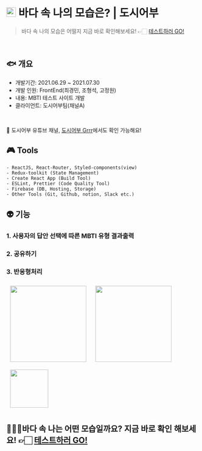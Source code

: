
# <img style='width:25px' src="../MBTI_fish/public/favicon.png"/> 바다 속 나의 모습은? | 도시어부 

> 바다 속 나의 모습은 어떨지 지금 바로 확인해보세요!  👉🏻  <a href="https://cityangler.co.kr/">테스트하러 GO!</a>
</br>

## 🐟 개요
  + 개발기간: 2021.06.29 ~ 2021.07.30
  + 개발 인원: FrontEnd(최경민, 조형석, 고정원) 
  + 내용: MBTI 테스트 사이트 개발
  + 클라이언트: 도시어부팀(채널A)
  </br>

📢 도시어부 유튜브 채널, <a href="https://www.youtube.com/channel/UCGrAnVVgQY66l9XHIzPxQEw">도시어부 Grrr</a>에서도 확인 가능해요! 

## 🎮 Tools

```
- ReactJS, React-Router, Styled-components(view)
- Redux-toolkit (State Management)
- Create React App (Build Tool)
- ESLint, Prettier (Code Quality Tool)
- Firebase (DB, Hosting, Storage)
- Other Tools (Git, Github, notion, Slack etc.)
```

## 👽 기능
### 1. 사용자의 답안 선택에 따른 MBTI 유형 결과출력

### 2. 공유하기

### 3. 반응형처리
<img style='width:200px; margin:10px;' src="https://user-images.githubusercontent.com/58612140/127746601-7199efd0-c040-41e7-8fd6-6dff5f9c5c0e.png"/>
<img style='width:200px; margin:10px;' src="../MBTI_fish/src/data/cityangler.co.kr_(iPad).png"/>
<img style='width:100px; margin:10px;' src="../MBTI_fish/src/data/cityangler.co.kr_(iPhone 6_7_8).png"/>
</br>

## 🏄🏻‍♂️바다 속 나는 어떤 모습일까요? 지금 바로 확인 해보세요!  👉🏻 <a href="https://cityangler.co.kr/">테스트하러 GO!</a>
